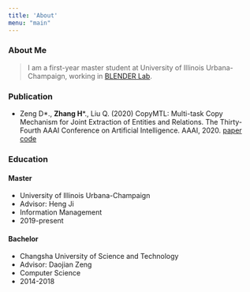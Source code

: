 ```yaml
---
title: 'About'
menu: "main"
---
```


### About Me
> I am a first-year master student at University of Illinois Urbana-Champaign, working in [BLENDER Lab](http://blender.cs.illinois.edu/).

<!-- ### Development Skills
{{< tag go >}}
{{< tag css3 >}}
{{< tag html5 >}}
{{< tag jquery >}}
{{< tag javascript >}} -->

<!-- ### [Language Proficiency](https://corporatefinanceinstitute.com/resources/careers/resume/language-proficiency-levels/)
English - Professional -->

### Publication

- Zeng D\*., **Zhang H**\*., Liu Q. (2020) CopyMTL: Multi-task Copy Mechanism for Joint Extraction of Entities and Relations. The Thirty-Fourth AAAI Conference on Artificial Intelligence. AAAI, 2020. [paper](https://arxiv.org/pdf/1911.10438.pdf) [code](https://github.com/WindChimeRan/CopyMTL)

### Education

#### Master

- University of Illinois Urbana-Champaign
- Advisor: Heng Ji
- Information Management
- 2019-present

#### Bachelor

- Changsha University of Science and Technology
- Advisor: Daojian Zeng
- Computer Science
- 2014-2018
